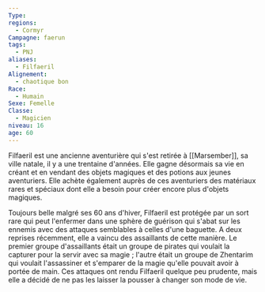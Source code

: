 ```yaml
---
Type: 
regions:
  - Cormyr
Campagne: faerun
tags:
  - PNJ
aliases:
  - Filfaeril
Alignement:
  - chaotique bon
Race:
  - Humain
Sexe: Femelle
Classe:
  - Magicien
niveau: 16
age: 60
---
```

Filfaeril est une ancienne aventurière qui s'est retirée à [[Marsember]], sa ville natale, il y a une trentaine d'années. Elle gagne désormais sa vie en créant et en vendant des objets magiques et des potions aux jeunes aventuriers. Elle achète également auprès de ces aventuriers des matériaux rares et spéciaux dont elle a besoin pour créer encore plus d'objets magiques.

Toujours belle malgré ses 60 ans d'hiver, Filfaeril est protégée par un sort rare qui peut l'enfermer dans une sphère de guérison qui s'abat sur les ennemis avec des attaques semblables à celles d'une baguette. A deux reprises récemment, elle a vaincu des assaillants de cette manière. Le premier groupe d'assaillants était un groupe de pirates qui voulait la capturer pour la servir avec sa magie ; l'autre était un groupe de Zhentarim qui voulait l'assassiner et s'emparer de la magie qu'elle pouvait avoir à portée de main. Ces attaques ont rendu Filfaeril quelque peu prudente, mais elle a décidé de ne pas les laisser la pousser à changer son mode de vie.

